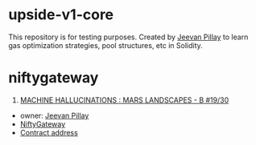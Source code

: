 # upside-v1-core

This repository is for testing purposes. Created by [Jeevan Pillay](https://github.com/JeevanPillay) to learn gas optimization strategies, pool structures, etc in Solidity.


# niftygateway
1. [MACHINE HALLUCINATIONS : MARS LANDSCAPES - B #19/30](https://niftygateway.com/itemdetail/secondary/0xe604d1bcd6ac7a03461e8e56500d60d476f1e569/47300070019)
  - owner: [Jeevan Pillay](https://twitter.com/JeevanPillay)
  - [NiftyGateway](https://niftygateway.com/itemdetail/secondary/0xe604d1bcd6ac7a03461e8e56500d60d476f1e569/47300070019)
  - [Contract address](https://etherscan.io/address/0xe604d1bcd6ac7a03461e8e56500d60d476f1e569)
